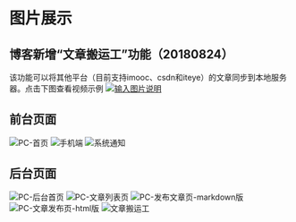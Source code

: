 # 图片展示

## 博客新增“文章搬运工”功能（20180824）

该功能可以将其他平台（目前支持imooc、csdn和iteye）的文章同步到本地服务器。点击下图查看视频示例
[![输入图片说明](https://images.gitee.com/uploads/images/2018/0824/161625_250da176_784199.png "屏幕截图.png")](https://gitee.com/yadong.zhang/static/raw/master/dblog/DBlog-%E6%96%87%E7%AB%A0%E6%90%AC%E8%BF%90%E5%B7%A5%E7%A4%BA%E4%BE%8B.webm)


## 前台页面

![PC-首页](https://gitee.com/uploads/images/2018/0627/161851_3eefd129_784199.png?v=1.0 "PC-首页")
![手机端](https://gitee.com/uploads/images/2018/0627/163121_6b6c551e_784199.png "手机端")
![系统通知](https://gitee.com/yadong.zhang/static/raw/master/dblog/eg/oneblog-notice.png)

## 后台页面

![PC-后台首页](https://gitee.com/uploads/images/2018/0627/162136_01f40c01_784199.png?v=1.0 "PC-后台首页")
![PC-文章列表页](https://gitee.com/uploads/images/2018/0627/162222_001e3342_784199.png?v=1.0 "PC-文章列表页")
![PC-发布文章页-markdown版](https://gitee.com/uploads/images/2018/0627/162317_5ea6c8d5_784199.png "PC-发布文章页-markdown版")
![PC-文章发布页-html版](https://gitee.com/uploads/images/2018/0627/162442_c98194c4_784199.png "PC-文章发布页-html版.png")
![文章搬运工](https://gitee.com/yadong.zhang/static/raw/master/dblog/eg/oneblog-remover.png)

